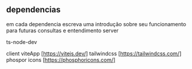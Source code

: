 ## dependencias
em cada dependencia escreva uma introdução sobre seu funcionamento para futuras consultas e entendimento
server

ts-node-dev

client
viteApp [https://vitejs.dev/]
tailwindcss [https://tailwindcss.com/]
phospor icons [https://phosphoricons.com/]